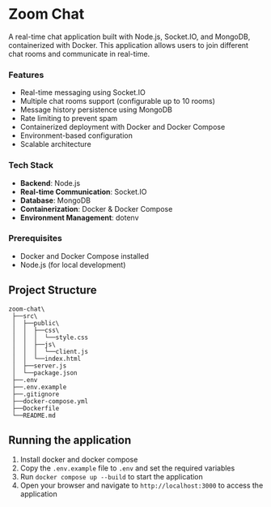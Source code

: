 # Zoom Chat
A real-time chat application built with Node.js, Socket.IO, and MongoDB, containerized with Docker. This application allows users to join different chat rooms and communicate in real-time.

### Features
- Real-time messaging using Socket.IO
- Multiple chat rooms support (configurable up to 10 rooms)
- Message history persistence using MongoDB
- Rate limiting to prevent spam
- Containerized deployment with Docker and Docker Compose
- Environment-based configuration
- Scalable architecture

### Tech Stack
- **Backend**: Node.js
- **Real-time Communication**: Socket.IO
- **Database**: MongoDB
- **Containerization**: Docker & Docker Compose
- **Environment Management**: dotenv

### Prerequisites
- Docker and Docker Compose installed
- Node.js (for local development)


## Project Structure
```
zoom-chat\
 ├──src\
 │  ├──public\
 │  │  ├──css\
 │  │  │  └──style.css
 │  │  ├──js\
 │  │  │  └──client.js
 │  │  └──index.html
 │  ├──server.js
 │  └──package.json
 ├──.env
 ├──.env.example
 ├──.gitignore
 ├──docker-compose.yml
 ├──Dockerfile
 └──README.md
 ```

 ## Running the application
 1. Install docker and docker compose
 2. Copy the `.env.example` file to `.env` and set the required variables
 3. Run `docker compose up --build` to start the application
 4. Open your browser and navigate to `http://localhost:3000` to access the application
